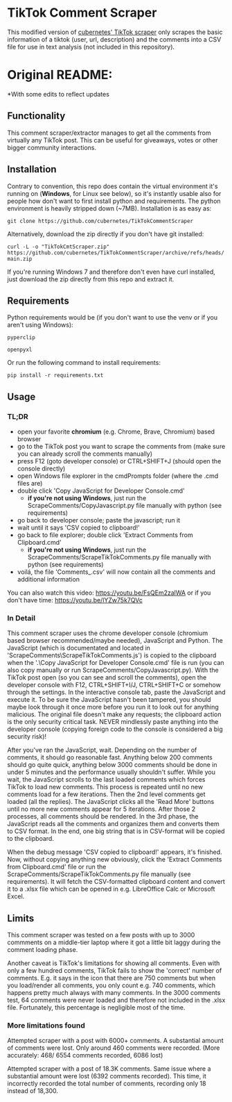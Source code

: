 # TikTok Comment Scraper

This modified version of [cubernetes' TikTok scraper](https://github.com/cubernetes/TikTokCommentScraper) 
only scrapes the basic information of a tiktok (user, url, description) and the comments into a CSV file
for use in text analysis (not included in this repository).


# Original README:
*With some edits to reflect updates

## Functionality
This comment scraper/extractor manages to get all the comments
from virtually any TikTok post. This can be useful for giveaways, votes or other bigger
community interactions.

## Installation
Contrary to convention, this repo does contain the virtual environment it's
running on (**Windows**, for Linux see below), so it's instantly usable also for people how don't want to first install python and requirements.
The python environment is heavily stripped down (\~7MB).
Installation is as easy as:

`git clone https://github.com/cubernetes/TikTokCommentScraper`

Alternatively, download the zip directly if you don't have git installed:

`curl -L -o "TikTokCmtScraper.zip" https://github.com/cubernetes/TikTokCommentScraper/archive/refs/heads/main.zip`

If you're running Windows 7 and therefore don't even have curl installed, just download the zip directly from this repo and extract it.

## Requirements
Python requirements would be (if you don't want to use the venv or if you aren't using Windows):

`pyperclip`

`openpyxl`

Or run the following command to install requirements:
```
pip install -r requirements.txt
```

## Usage
### TL;DR
- open your favorite **chromium** (e.g. Chrome, Brave, Chromium) based browser
- go to the TikTok post you want to scrape the comments from (make sure you can already scroll the comments manually)
- press F12 (goto developer console) or CTRL+SHIFT+J (should open the console directly)
- open Windows file explorer in the cmdPrompts folder (where the .cmd files are)
- double click 'Copy JavaScript for Developer Console.cmd'
	- **if you're not using Windows**, just run the ScrapeComments/CopyJavascript.py file manually with python (see requirements)
- go back to developer console; paste the javascript; run it
- wait until it says 'CSV copied to clipboard!'
- go back to file explorer; double click 'Extract Comments from Clipboard.cmd'
	- **if you're not using Windows**, just run the ScrapeComments/ScrapeTikTokComments.py file manually with python (see requirements)
- voilá, the file 'Comments_<UtcTimeStamp>.csv' will now contain all the comments and additional information

You can also watch this video: https://youtu.be/FsQEm2zalWA
or if you don't have time: https://youtu.be/lYZw75k7QVc

### In Detail

This comment scraper uses the chrome developer console (chromium based browser
recommended/maybe needed), JavaScript and Python. The JavaScript (which is
documentated and located in 'ScrapeComments\ScrapeTikTokComments.js') is copied to the clipboard when the '.\Copy
JavaScript for Developer Console.cmd' file is run (you can also copy
manually or run ScrapeComments/CopyJavascript.py). With the TikTok post open (so you can see and scroll the
comments), open the developer console with F12, CTRL+SHIFT+I/J, CTRL+SHIFT+C
or somehow through the settings. In the interactive console tab, paste the
JavaScript and execute it. To be sure the JavaScript hasn't been tampered,
you should maybe look through it once more before you run it to look out for
anything malicious. The original file doesn't make any requests; the clipboard action
is the only security critical task. NEVER mindlessly paste anything into the developer console (copying
foreign code to the console is considered a big security risk)! 

After you've ran the JavaScript, wait. Depending on the number of comments, it
should go reasonable fast. Anything below 200 comments should go quite quick,
anything below 3000 comments should be done in under 5 minutes and the
performance usually shouldn't suffer. While you wait, the JavaScript scrolls
to the last loaded comments which forces TikTok to load new comments. This
process is repeated until no new comments load for a few iterations. Then the
2nd level comments get loaded (all the replies). The JavaScript clicks all the
'Read More' buttons until no more new comments appear for 5 iterations. After those
2 processes, all comments should be rendered. In the 3rd phase, the JavaScript reads
all the comments and organizes them and converts them to CSV format. In the end, one big
string that is in CSV-format will be copied to the clipboard.

When the debug message 'CSV copied to clipboard!' appears, it's finished. Now,
without copying anything new obviously, click the 'Extract Comments from
Clipboard.cmd' file or run the ScrapeComments/ScrapeTikTokComments.py file manually (see requirements).
It will fetch the CSV-formatted clipboard content and
convert it to a .xlsx file which can be opened in e.g. LibreOffice Calc or
Microsoft Excel.

## Limits

This comment scraper was tested on a few posts with up to 3000 commments on a
middle-tier laptop where it got a little bit laggy during the comment loading
phase.

Another caveat is TikTok's limitations for showing all comments. Even with
only a few hundred comments, TikTok fails to show the 'correct' number of
comments. E.g. it says in the icon that there are 750 comments but when you
load/render all comments, you only count e.g. 740 comments, which happens
pretty much always with many comments. In the 3000 comments test, 64 comments
were never loaded and therefore not included in the .xlsx file. Fortunately,
this percentage is negligible most of the time.

### More limitations found
Attempted scraper with a post with 6000+ comments. A substantial amount of
comments were lost. Only around 460 comments were recorded.
(More accurately: 468/ 6554 comments recorded, 6086 lost)

Attempted scraper with a post of 18.3K comments. Same issue where a substantial
amount were lost (6392 comments recorded). This time, it incorrectly
recorded the total number of comments, recording only 18 instead of 18,300.